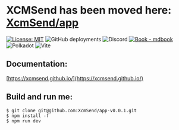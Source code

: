 # XCMSend has been moved here: [XcmSend/app](https://github.com/XcmSend/app) 

[![License: MIT](https://img.shields.io/badge/License-MIT-yellow.svg)](https://opensource.org/licenses/MIT)
![GitHub deployments](https://img.shields.io/github/deployments/XcmSend/app-v0.0.1/production?logo=vercel&link=https%3A%2F%2Fapp-v0-0-1.vercel.app)
![Discord](https://img.shields.io/discord/1155878499240914944?logo=discord&link=https%3A%2F%2Fdiscord.gg%2FfJYcgrB2F)
[![Book - mdbook](https://img.shields.io/badge/Book-mdbook-orange?logo=gitbook&logoColor=white&style=flat-square)](https://xcmsend.github.io)    
![Polkadot](https://img.shields.io/badge/polkadot-E6007A?style=for-the-badge&logo=polkadot&logoColor=white)
![Vite ](https://img.shields.io/badge/Vite-B73BFE?style=for-the-badge&logo=vite&logoColor=FFD62E)



## Documentation:   
[https://xcmsend.github.io/](https://xcmsend.github.io/)  

## Build and run me:    
```
$ git clone git@github.com:XcmSend/app-v0.0.1.git  
$ npm install -f 
$ npm run dev
```
